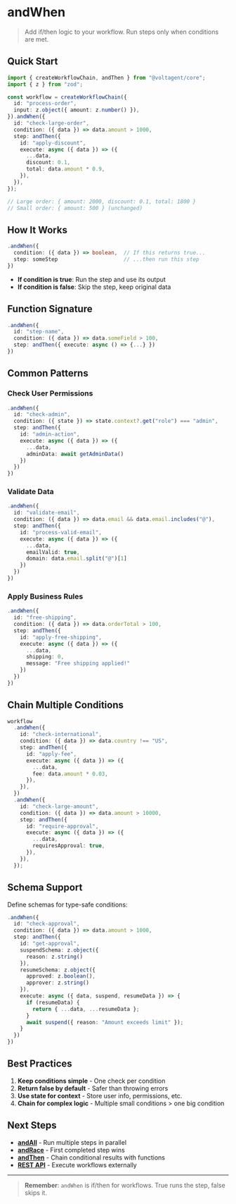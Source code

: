 # andWhen

> Add if/then logic to your workflow. Run steps only when conditions are met.

## Quick Start

```typescript
import { createWorkflowChain, andThen } from "@voltagent/core";
import { z } from "zod";

const workflow = createWorkflowChain({
  id: "process-order",
  input: z.object({ amount: z.number() }),
}).andWhen({
  id: "check-large-order",
  condition: ({ data }) => data.amount > 1000,
  step: andThen({
    id: "apply-discount",
    execute: async ({ data }) => ({
      ...data,
      discount: 0.1,
      total: data.amount * 0.9,
    }),
  }),
});

// Large order: { amount: 2000, discount: 0.1, total: 1800 }
// Small order: { amount: 500 } (unchanged)
```

## How It Works

```typescript
.andWhen({
  condition: ({ data }) => boolean,  // If this returns true...
  step: someStep                     // ...then run this step
})
```

- **If condition is true**: Run the step and use its output
- **If condition is false**: Skip the step, keep original data

## Function Signature

```typescript
.andWhen({
  id: "step-name",
  condition: ({ data }) => data.someField > 100,
  step: andThen({ execute: async () => {...} })
})
```

## Common Patterns

### Check User Permissions

```typescript
.andWhen({
  id: "check-admin",
  condition: ({ state }) => state.context?.get("role") === "admin",
  step: andThen({
    id: "admin-action",
    execute: async ({ data }) => ({
      ...data,
      adminData: await getAdminData()
    })
  })
})
```

### Validate Data

```typescript
.andWhen({
  id: "validate-email",
  condition: ({ data }) => data.email && data.email.includes("@"),
  step: andThen({
    id: "process-valid-email",
    execute: async ({ data }) => ({
      ...data,
      emailValid: true,
      domain: data.email.split("@")[1]
    })
  })
})
```

### Apply Business Rules

```typescript
.andWhen({
  id: "free-shipping",
  condition: ({ data }) => data.orderTotal > 100,
  step: andThen({
    id: "apply-free-shipping",
    execute: async ({ data }) => ({
      ...data,
      shipping: 0,
      message: "Free shipping applied!"
    })
  })
})
```

## Chain Multiple Conditions

```typescript
workflow
  .andWhen({
    id: "check-international",
    condition: ({ data }) => data.country !== "US",
    step: andThen({
      id: "apply-fee",
      execute: async ({ data }) => ({
        ...data,
        fee: data.amount * 0.03,
      }),
    }),
  })
  .andWhen({
    id: "check-large-amount",
    condition: ({ data }) => data.amount > 10000,
    step: andThen({
      id: "require-approval",
      execute: async ({ data }) => ({
        ...data,
        requiresApproval: true,
      }),
    }),
  });
```

## Schema Support

Define schemas for type-safe conditions:

```typescript
.andWhen({
  id: "check-approval",
  condition: ({ data }) => data.amount > 1000,
  step: andThen({
    id: "get-approval",
    suspendSchema: z.object({
      reason: z.string()
    }),
    resumeSchema: z.object({
      approved: z.boolean(),
      approver: z.string()
    }),
    execute: async ({ data, suspend, resumeData }) => {
      if (resumeData) {
        return { ...data, ...resumeData };
      }
      await suspend({ reason: "Amount exceeds limit" });
    }
  })
})
```

## Best Practices

1. **Keep conditions simple** - One check per condition
2. **Return false by default** - Safer than throwing errors
3. **Use state for context** - Store user info, permissions, etc.
4. **Chain for complex logic** - Multiple small conditions > one big condition

## Next Steps

- **[andAll](./and-all.md)** - Run multiple steps in parallel
- **[andRace](./and-race.md)** - First completed step wins
- **[andThen](./and-then.md)** - Chain conditional results with functions
- **[REST API](../../api/overview.md#workflow-endpoints)** - Execute workflows externally

---

> **Remember**: `andWhen` is if/then for workflows. True runs the step, false skips it.
